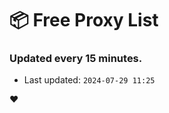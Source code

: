 # :package: Free Proxy List
### Updated every 15 minutes.

- Last updated: `2024-07-29 11:25`

:heart:

